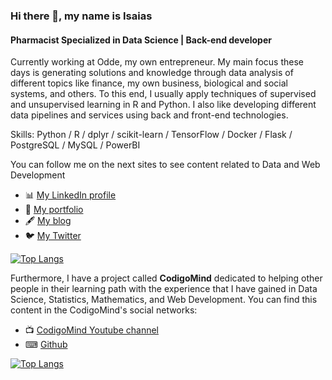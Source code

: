 ### Hi there 👋, my name is Isaias
#### Pharmacist Specialized in Data Science | Back-end developer
Currently working at Odde, my own entrepreneur. My main focus these days is generating solutions and knowledge through data analysis of different topics like finance, my own business, biological and social systems, and others. To this end, I usually apply techniques of supervised and unsupervised learning in R and Python. I also like developing different data pipelines and services using back and front-end technologies. 

Skills: Python / R / dplyr / scikit-learn / TensorFlow / Docker / Flask / PostgreSQL / MySQL / PowerBI 

You can follow me on the next sites to see content related to Data and Web Development

- 📊 [My LinkedIn profile](https://www.linkedin.com/in/abel-isa%C3%ADas-guti%C3%A9rrez-cruz-34532a205)
- 💼 [My portfolio](https://isaiasgutierrez.me/)
- 🖋 [My blog](https://isaiasgutierrez.me/blog/)
- 🐦 [My Twitter](https://twitter.com/isaias_gcruz)

[![Top Langs](https://github-readme-stats.vercel.app/api/top-langs/?username=IsaiasGutierrezCruz&hide=html&layout=compact)](https://github.com/anuraghazra/github-readme-stats)

Furthermore, I have a project called **CodigoMind** dedicated to helping other people in their learning path with the experience that I have gained in Data Science, Statistics, Mathematics, and Web Development. You can find this content in the CodigoMind's social networks:

- 📺 [CodigoMind Youtube channel](https://www.youtube.com/channel/UC0u2CPyyD4LMto05x1jT1Bg/)
- ⌨ [Github](https://github.com/CodigoMind)

 [![Top Langs](https://github-readme-stats.vercel.app/api/top-langs/?username=IsaiasGutierrezCruz&hide=html&layout=compact)](https://github.com/anuraghazra/github-readme-stats)
